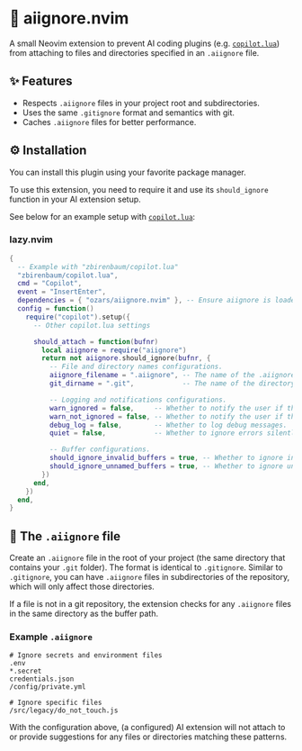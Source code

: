 # 🤖 aiignore.nvim

A small Neovim extension to prevent AI coding plugins (e.g. [`copilot.lua`])
from attaching to files and directories specified in an `.aiignore` file.

## ✨ Features

* Respects `.aiignore` files in your project root and subdirectories.
* Uses the same `.gitignore` format and semantics with git.
* Caches `.aiignore` files for better performance.

## ⚙️ Installation

You can install this plugin using your favorite package manager.

To use this extension, you need to require it and use its `should_ignore`
function in your AI extension setup. 

See below for an example setup with [`copilot.lua`]:

[`copilot.lua`]: https://github.com/zbirenbaum/copilot.lua

### lazy.nvim

```lua
{
  -- Example with "zbirenbaum/copilot.lua"
  "zbirenbaum/copilot.lua",
  cmd = "Copilot",
  event = "InsertEnter",
  dependencies = { "ozars/aiignore.nvim" }, -- Ensure aiignore is loaded before copilot.lua
  config = function()
    require("copilot").setup({
      -- Other copilot.lua settings

      should_attach = function(bufnr)
        local aiignore = require("aiignore")
        return not aiignore.should_ignore(bufnr, {
          -- File and directory names configurations.
          aiignore_filename = ".aiignore", -- The name of the .aiignore file.
          git_dirname = ".git",            -- The name of the directory which will be used for finding a repository root.

          -- Logging and notifications configurations.
          warn_ignored = false,     -- Whether to notify the user if the file is ignored.
          warn_not_ignored = false, -- Whether to notify the user if the file is not ignored.
          debug_log = false,        -- Whether to log debug messages.
          quiet = false,            -- Whether to ignore errors silently.

          -- Buffer configurations.
          should_ignore_invalid_buffers = true, -- Whether to ignore invalid buffers.
          should_ignore_unnamed_buffers = true, -- Whether to ignore unnamed buffers.
        })
      end,
    })
  end,
}
```

## 📝 The `.aiignore` file

Create an `.aiignore` file in the root of your project (the same directory that
contains your `.git` folder). The format is identical to `.gitignore`. Similar to
`.gitignore`, you can have `.aiignore` files in subdirectories of the repository,
which will only affect those directories.

If a file is not in a git repository, the extension checks for any `.aiignore`
files in the same directory as the buffer path.

### Example `.aiignore`

```
# Ignore secrets and environment files
.env
*.secret
credentials.json
/config/private.yml

# Ignore specific files
/src/legacy/do_not_touch.js
```

With the configuration above, (a configured) AI extension will not attach to or
provide suggestions for any files or directories matching these patterns.

